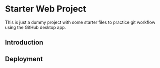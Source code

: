 # Starter Web Project

This is just a dummy project with some starter files to practice git workflow using the GitHub desktop app.

## Introduction

## Deployment
